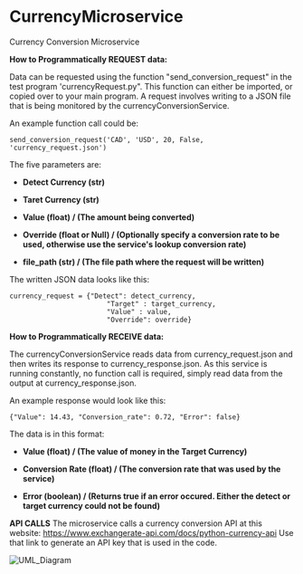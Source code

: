 # CurrencyMicroservice
Currency Conversion Microservice

**How to Programmatically REQUEST data:**

Data can be requested using the function "send_conversion_request" in the test program 'currencyRequest.py".
This function can either be imported, or copied over to your main program. A request involves writing to a JSON file that is being monitored by the currencyConversionService.

An example function call could be:

```
send_conversion_request('CAD', 'USD', 20, False, 'currency_request.json')
```

The five parameters are:

- **Detect Currency (str)**

- **Taret Currency (str)**

- **Value (float) / (The amount being converted)**

- **Override (float or Null) / (Optionally specify a conversion rate to be used, otherwise use the service's lookup conversion rate)**

- **file_path (str) / (The file path where the request will be written)**

The written JSON data looks like this:
```
currency_request = {"Detect": detect_currency,
                        "Target" : target_currency,
                        "Value" : value,
                        "Override": override}
```


**How to Programmatically RECEIVE data:**

The currencyConversionService reads data from currency_request.json and then writes its response to currency_response.json.
As this service is running constantly, no function call is required, simply read data from the output at currency_response.json.

An example response would look like this:
```
{"Value": 14.43, "Conversion_rate": 0.72, "Error": false}
```

The data is in this format:

- **Value (float) / (The value of money in the Target Currency)**

- **Conversion Rate (float) / (The conversion rate that was used by the service)**

- **Error (boolean) / (Returns true if an error occured. Either the detect or target currency could not be found)**


**API CALLS**
The microservice calls a currency conversion API at this website: https://www.exchangerate-api.com/docs/python-currency-api
Use that link to generate an API key that is used in the code.

![UML_Diagram](https://github.com/user-attachments/assets/63878e3d-77be-4c4d-8435-8a55f40b349b)








